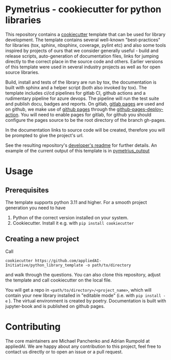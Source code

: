 # Pymetrius - cookiecutter for python libraries

This repository contains a [cookiecutter](https://github.com/cookiecutter/cookiecutter) template 
that can be used for library development. The template contains several well-known "best-practices" for libraries
 (tox, sphinx, nbsphinx, coverage, pylint etc) and also some tools 
inspired by projects of ours that we consider generally useful - build and release scripts,
auto-generation of documentation files, links for jumping directly to the correct place in the source code and others.
Earlier versions of this template were used in several industry projects as well as for open source libraries.

Build, install and tests of the library are run by tox, the documentation is built with sphinx and a
helper script (both also invoked by tox). The template includes ci/cd pipelines for gitlab CI, github actions and
a rudimentary pipeline for azure devops. The pipeline will run the test suite and publish docu, badges and reports. On
gitlab, [gitlab pages](https://docs.gitlab.com/ee/user/project/pages/) are used and on github, 
we make use of [github pages](https://pages.github.com/) through the 
[github-pages-deploy-action](https://github.com/JamesIves/github-pages-deploy-action). You will need to enable pages 
for gitlab, for github you should configure the pages source to be the root directory of the branch gh-pages.

In the documentation links to source code will be created, therefore you will be prompted to give the project's url.

See the resulting repository's [developer's readme]({{cookiecutter.project_name}}/CONTRIBUTING.md) for further details. An example of the current output of this template is in [pymetrius_output](https://github.com/appliedAI-Initiative/pymetrius_output)

# Usage

## Prerequisites

The template supports python 3.11 and higher. For a smooth project generation you need to have

1) Python of the correct version installed on your system.
2) Cookiecutter. Install it e.g. with `pip install cookiecutter`


## Creating a new project

Call

```shell script
cookiecutter https://github.com/appliedAI-Initiative/python_library_template -o path/to/directory
```

and walk through the questions. You can also clone this repository, adjust the template and call cookiecutter on
the local file.

You will get a repo in `<path/to/directory>/<project_name>`, which will contain your new library installed in 
"editable mode" (i.e. with `pip install -e` ). The virtual environment is created by poetry. Documentation is built with
jupyter-book and is published on github pages.


# Contributing
The core maintainers are Michael Panchenko and Adrian Rumpold at appliedAI.
We are happy about any contribution to this project, feel free to contact us directly or to open an issue or a pull request.